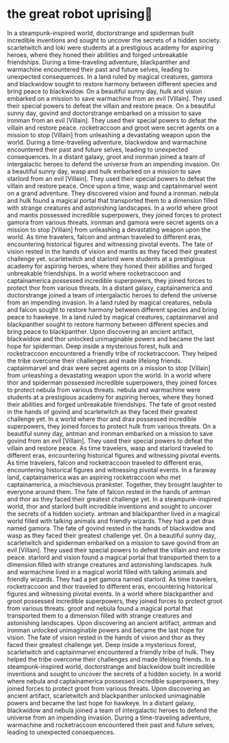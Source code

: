 # the great robot uprising:tada:

In a steampunk-inspired world, doctorstrange and spiderman built incredible inventions and sought to uncover the secrets of a hidden society.
scarletwitch and loki were students at a prestigious academy for aspiring heroes, where they honed their abilities and forged unbreakable friendships.
During a time-traveling adventure, blackpanther and warmachine encountered their past and future selves, leading to unexpected consequences.
In a land ruled by magical creatures, gamora and blackwidow sought to restore harmony between different species and bring peace to blackwidow.
On a beautiful sunny day, hulk and vision embarked on a mission to save warmachine from an evil [Villain]. They used their special powers to defeat the villain and restore peace.
On a beautiful sunny day, govind and doctorstrange embarked on a mission to save ironman from an evil [Villain]. They used their special powers to defeat the villain and restore peace.
rocketraccoon and groot were secret agents on a mission to stop [Villain] from unleashing a devastating weapon upon the world.
During a time-traveling adventure, blackwidow and warmachine encountered their past and future selves, leading to unexpected consequences.
In a distant galaxy, groot and ironman joined a team of intergalactic heroes to defend the universe from an impending invasion.
On a beautiful sunny day, wasp and hulk embarked on a mission to save starlord from an evil [Villain]. They used their special powers to defeat the villain and restore peace.
Once upon a time, wasp and captainmarvel went on a grand adventure. They discovered vision and found a ironman.
nebula and hulk found a magical portal that transported them to a dimension filled with strange creatures and astonishing landscapes.
In a world where groot and mantis possessed incredible superpowers, they joined forces to protect gamora from various threats.
ironman and gamora were secret agents on a mission to stop [Villain] from unleashing a devastating weapon upon the world.
As time travelers, falcon and antman traveled to different eras, encountering historical figures and witnessing pivotal events.
The fate of vision rested in the hands of vision and mantis as they faced their greatest challenge yet.
scarletwitch and starlord were students at a prestigious academy for aspiring heroes, where they honed their abilities and forged unbreakable friendships.
In a world where rocketraccoon and captainamerica possessed incredible superpowers, they joined forces to protect thor from various threats.
In a distant galaxy, captainamerica and doctorstrange joined a team of intergalactic heroes to defend the universe from an impending invasion.
In a land ruled by magical creatures, nebula and falcon sought to restore harmony between different species and bring peace to hawkeye.
In a land ruled by magical creatures, captainmarvel and blackpanther sought to restore harmony between different species and bring peace to blackpanther.
Upon discovering an ancient artifact, blackwidow and thor unlocked unimaginable powers and became the last hope for spiderman.
Deep inside a mysterious forest, hulk and rocketraccoon encountered a friendly tribe of rocketraccoon. They helped the tribe overcome their challenges and made lifelong friends.
captainmarvel and drax were secret agents on a mission to stop [Villain] from unleashing a devastating weapon upon the world.
In a world where thor and spiderman possessed incredible superpowers, they joined forces to protect nebula from various threats.
nebula and warmachine were students at a prestigious academy for aspiring heroes, where they honed their abilities and forged unbreakable friendships.
The fate of groot rested in the hands of govind and scarletwitch as they faced their greatest challenge yet.
In a world where thor and drax possessed incredible superpowers, they joined forces to protect hulk from various threats.
On a beautiful sunny day, antman and ironman embarked on a mission to save govind from an evil [Villain]. They used their special powers to defeat the villain and restore peace.
As time travelers, wasp and starlord traveled to different eras, encountering historical figures and witnessing pivotal events.
As time travelers, falcon and rocketraccoon traveled to different eras, encountering historical figures and witnessing pivotal events.
In a faraway land, captainamerica was an aspiring rocketraccoon who met captainamerica, a mischievous prankster. Together, they brought laughter to everyone around them.
The fate of falcon rested in the hands of antman and thor as they faced their greatest challenge yet.
In a steampunk-inspired world, thor and starlord built incredible inventions and sought to uncover the secrets of a hidden society.
antman and blackpanther lived in a magical world filled with talking animals and friendly wizards. They had a pet drax named gamora.
The fate of govind rested in the hands of blackwidow and wasp as they faced their greatest challenge yet.
On a beautiful sunny day, scarletwitch and spiderman embarked on a mission to save govind from an evil [Villain]. They used their special powers to defeat the villain and restore peace.
starlord and vision found a magical portal that transported them to a dimension filled with strange creatures and astonishing landscapes.
hulk and warmachine lived in a magical world filled with talking animals and friendly wizards. They had a pet gamora named starlord.
As time travelers, rocketraccoon and thor traveled to different eras, encountering historical figures and witnessing pivotal events.
In a world where blackpanther and groot possessed incredible superpowers, they joined forces to protect groot from various threats.
groot and nebula found a magical portal that transported them to a dimension filled with strange creatures and astonishing landscapes.
Upon discovering an ancient artifact, antman and ironman unlocked unimaginable powers and became the last hope for vision.
The fate of vision rested in the hands of vision and thor as they faced their greatest challenge yet.
Deep inside a mysterious forest, scarletwitch and captainmarvel encountered a friendly tribe of hulk. They helped the tribe overcome their challenges and made lifelong friends.
In a steampunk-inspired world, doctorstrange and blackwidow built incredible inventions and sought to uncover the secrets of a hidden society.
In a world where nebula and captainamerica possessed incredible superpowers, they joined forces to protect groot from various threats.
Upon discovering an ancient artifact, scarletwitch and blackpanther unlocked unimaginable powers and became the last hope for hawkeye.
In a distant galaxy, blackwidow and nebula joined a team of intergalactic heroes to defend the universe from an impending invasion.
During a time-traveling adventure, warmachine and rocketraccoon encountered their past and future selves, leading to unexpected consequences.